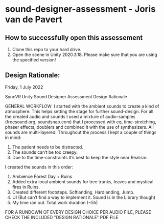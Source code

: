 # sound-designer-assessment - Joris van de Pavert

## How to successfully open this assessement
1. Clone this repo to your hard drive.
2. Open the scene in Unity 2020.3.18. Please make sure that you are using the specified version!


## Design Rationale:
Friday, 1 July 2022

SyncVR Unity Sound Designer Assessment
Design Rationale

GENERAL WORKFLOW
 I started with the ambient sounds to create a kind of atmosphere. This helps setting the stage for further sound-design. For all the created audio and sounds I used a mixture of audio-samples (freesound.org, soundsnap.com) that I processed with eq, time-stretching, phaser effects, doublers and combined it with the use of synthesizers. All sounds are multi-layered. Throughout the process I kept a couple of things in mind:  

1. The patient needs to be distracted.
2. The sounds can’t be too creepy.
3. Due to the time-constraints It’s best to keep the style near Realism.

I created the sounds in this order: 

1. Ambience Forest Day + Ruins
2. Added extra local ambient sounds for tree trunks, leaves and mystical fires in Ruins.
3. Created different footsteps.
    Softlanding, Hardlanding, Jump.
4. UI (But can’t find a way to implement it. Sound is in the Library though) 
5. My time ran out. Total work duration (~5h)

FOR A RUNDOWN OF EVERY DESIGN CHOICE PER AUDIO FILE, PLEASE CHECK THE INCLUDED "DESIGN RATIONALE" PDF FILE

